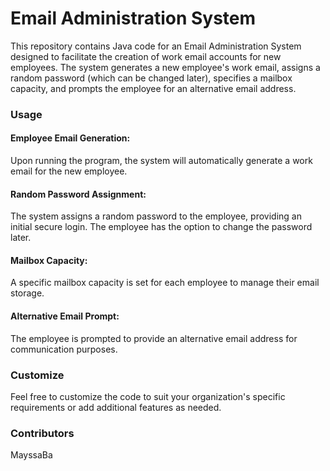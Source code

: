 <h1>Email Administration System</h1>

This repository contains Java code for an Email Administration System designed to facilitate the creation of work email accounts for new employees. The system generates a new employee's work email, assigns a random password (which can be changed later), specifies a mailbox capacity, and prompts the employee for an alternative email address.

<h3>Usage</h3>

<h4>Employee Email Generation:</h4>

Upon running the program, the system will automatically generate a work email for the new employee.

<h4>Random Password Assignment:</h4>

The system assigns a random password to the employee, providing an initial secure login. The employee has the option to change the password later.

<h4>Mailbox Capacity:</h4>

A specific mailbox capacity is set for each employee to manage their email storage.

<h4>Alternative Email Prompt:</h4>

The employee is prompted to provide an alternative email address for communication purposes.

<h3>Customize</h3>

Feel free to customize the code to suit your organization's specific requirements or add additional features as needed.

<h3>Contributors</h3>

MayssaBa
